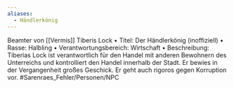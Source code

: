 ```yaml
---
aliases:
  - Händlerkönig
---
```

Beamter von [[Vermis]]
Tiberis Lock 
•    Titel: Der Händlerkönig (inoffiziell)
•    Rasse: Halbling
•    Verantwortungsbereich: Wirtschaft
•    Beschreibung: Tiberias Lock ist verantwortlich für den Handel mit anderen Bewohnern des Unterreichs und kontrolliert den Handel innerhalb der Stadt. Er bewies in der Vergangenheit großes Geschick. Er geht auch rigoros gegen Korruption vor. 
#Sarenraes_Fehler/Personen/NPC
